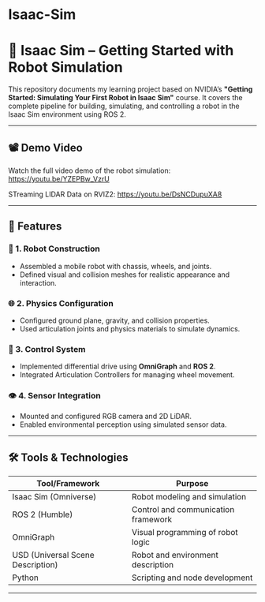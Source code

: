 # Isaac-Sim

# 🤖 Isaac Sim – Getting Started with Robot Simulation

This repository documents my learning project based on NVIDIA’s **"Getting Started: Simulating Your First Robot in Isaac Sim"** course. It covers the complete pipeline for building, simulating, and controlling a robot in the Isaac Sim environment using ROS 2.

---

## 📽️ Demo Video

Watch the full video demo of the robot simulation:  https://youtu.be/YZEPBw_VzrU


STreaming LIDAR Data on RVIZ2:         https://youtu.be/DsNCDupuXA8


---

## 🚀 Features

### 🔧 1. Robot Construction
- Assembled a mobile robot with chassis, wheels, and joints.
- Defined visual and collision meshes for realistic appearance and interaction.

### 🌐 2. Physics Configuration
- Configured ground plane, gravity, and collision properties.
- Used articulation joints and physics materials to simulate dynamics.

### 🧠 3. Control System
- Implemented differential drive using **OmniGraph** and **ROS 2**.
- Integrated Articulation Controllers for managing wheel movement.

### 👁️ 4. Sensor Integration
- Mounted and configured RGB camera and 2D LiDAR.
- Enabled environmental perception using simulated sensor data.

---

## 🛠️ Tools & Technologies

| Tool/Framework     | Purpose                              |
|--------------------|--------------------------------------|
| Isaac Sim (Omniverse) | Robot modeling and simulation       |
| ROS 2 (Humble)        | Control and communication framework |
| OmniGraph             | Visual programming of robot logic  |
| USD (Universal Scene Description) | Robot and environment description |
| Python                | Scripting and node development     |

---

